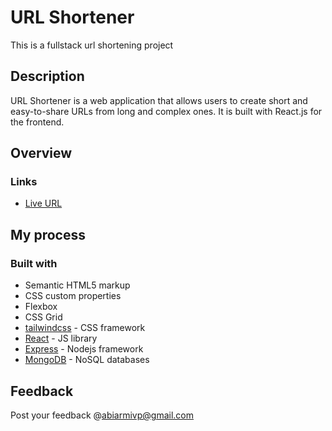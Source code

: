 
# URL Shortener

This is a fullstack url shortening project

## Description
URL Shortener is a web application that allows users to create short and easy-to-share URLs from long and complex ones. It is built with React.js for the frontend.

## Overview

### Links
* [Live URL](https://urlshortener-frontend-app.netlify.app)

## My process

### Built with

- Semantic HTML5 markup
- CSS custom properties
- Flexbox
- CSS Grid
- [tailwindcss](https://tailwindcss.com/) - CSS framework
- [React](https://reactjs.org/) - JS library
- [Express](https://expressjs.com/) - Nodejs framework
- [MongoDB](https://www.mongodb.com/) - NoSQL databases
 
 ## Feedback

 Post your feedback @abiarmivp@gmail.com
